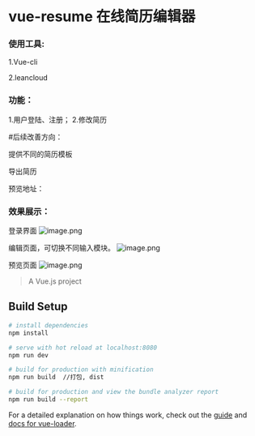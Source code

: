 # vue-resume 在线简历编辑器

### 使用工具:

1.Vue-cli

2.leancloud

### 功能：

1.用户登陆、注册；
2.修改简历

#后续改善方向：

提供不同的简历模板

导出简历

预览地址：

### 效果展示：
登录界面
![image.png](https://upload-images.jianshu.io/upload_images/8048507-c75651a6970340e1.png?imageMogr2/auto-orient/strip%7CimageView2/2/w/1240)

编辑页面，可切换不同输入模块。
![image.png](https://upload-images.jianshu.io/upload_images/8048507-52a02dd8d1dd48cd.png?imageMogr2/auto-orient/strip%7CimageView2/2/w/1240)

预览页面
![image.png](https://upload-images.jianshu.io/upload_images/8048507-a3414fd02d384be9.png?imageMogr2/auto-orient/strip%7CimageView2/2/w/1240)

> A Vue.js project

## Build Setup

``` bash
# install dependencies
npm install

# serve with hot reload at localhost:8080
npm run dev

# build for production with minification
npm run build  //打包, dist

# build for production and view the bundle analyzer report
npm run build --report
```

For a detailed explanation on how things work, check out the [guide](http://vuejs-templates.github.io/webpack/) and [docs for vue-loader](http://vuejs.github.io/vue-loader).
